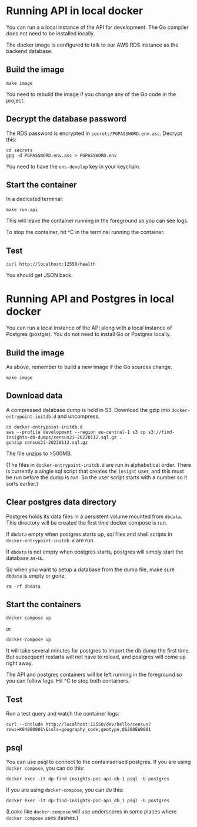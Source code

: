 # Running API in local docker

You can run a a local instance of the API for development.
The Go compiler does not need to be installed locally.

The docker image is configured to talk to our AWS RDS instance as the backend database.

## Build the image

```shell
make image
```

You need to rebuild the image if you change any of the Go code in the project.

## Decrypt the database password

The RDS password is encrypted in `secrets/PGPASSWORD.env.asc`.
Decrypt this:

```shell
cd secrets
gpg -d PGPASSWORD.env.asc > PGPASSWORD.env
```
You need to have the `ons-develop` key in your keychain.

## Start the container

In a dedicated terminal:

```shell
make run-api
```

This will leave the container running in the foreground so you can see logs.

To stop the container, hit ^C in the terminal running the container.

## Test

```shell
curl http://localhost:12550/health
```

You should get JSON back.

# Running API and Postgres in local docker

You can run a local instance of the API along with a local instance of Postgres (postgis).
You do not need to install Go or Postgres locally.

## Build the image

As above, remember to build a new image if the Go sources change.

```
make image
```

## Download data

A compressed database dump is held in S3.
Download the gzip into `docker-entrypoint-initdb.d` and uncompress.

```
cd docker-entrypoint-initdb.d
aws --profile development --region eu-central-1 s3 cp s3://find-insights-db-dumps/census2i-20220112.sql.gz .
gunzip census2i-20220112.sql.gz
```

The file unzips to >500MB.

(The files in `docker-entrypoint-initdb.d` are run in alphabetical order.
There is currently a single sql script that creates the `insight` user, and this must be run before the dump is run.
So the user script starts with a number so it sorts earlier.)

## Clear postgres data directory

Postgres holds its data files in a persistent volume mounted from `dbdata`.
This directory will be created the first time docker compose is run.

If `dbdata` empty when postgres starts up, sql files and shell scripts in `docker-entrypoint-initdb.d` are run.

If `dbdata` is not empty when postgres starts, postgres will simply start the database as-is.

So when you want to setup a database from the dump file, make sure `dbdata` is empty or gone:

```
rm -rf dbdata
```

## Start the containers

```
docker compose up
```
or
```
docker-compose up
```

It will take several minutes for postgres to import the db dump the first time.
But subsequent restarts will not have to reload, and postgres will come up right away.

The API and postgres containers will be left running in the foreground so you can follow logs.
Hit ^C to stop both containers.

## Test

Run a test query and watch the container logs:

```
curl --include http://localhost:12550/dev/hello/census?rows=K04000001\&cols=geography_code,geotype,QS208EW0001
```

## psql

You can use psql to connect to the containserised postgres.
If you are using `docker compose`, you can do this:

```
docker exec -it dp-find-insights-poc-api-db-1 psql -U postgres
```

If you are using `docker-compose`, you can do this:

```
docker exec -it dp-find-insights-poc-api_db_1 psql -U postgres
```

(Looks like `docker-compose` will use underscores in some places where `docker compose` uses dashes.)
